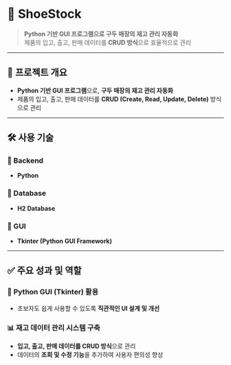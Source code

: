 # 👞 ShoeStock

> **Python 기반 GUI 프로그램으로 구두 매장의 재고 관리 자동화**  
> 제품의 입고, 출고, 판매 데이터를 **CRUD 방식**으로 효율적으로 관리  

---

## 📌 프로젝트 개요  

- **Python 기반 GUI 프로그램**으로, **구두 매장의 재고 관리 자동화**  
- 제품의 입고, 출고, 판매 데이터를 **CRUD (Create, Read, Update, Delete)** 방식으로 관리  

---

## 🛠 사용 기술  

### 🔹 Backend  
- **Python**  

### 🔹 Database  
- **H2 Database**  

### 🔹 GUI  
- **Tkinter (Python GUI Framework)**  

---

## ✅ 주요 성과 및 역할  

### 🎨 **Python GUI (Tkinter) 활용**  
- 초보자도 쉽게 사용할 수 있도록 **직관적인 UI 설계 및 개선**  

### 📊 **재고 데이터 관리 시스템 구축**  
- **입고, 출고, 판매 데이터를 CRUD 방식**으로 관리  
- 데이터의 **조회 및 수정 기능**을 추가하여 사용자 편의성 향상  
